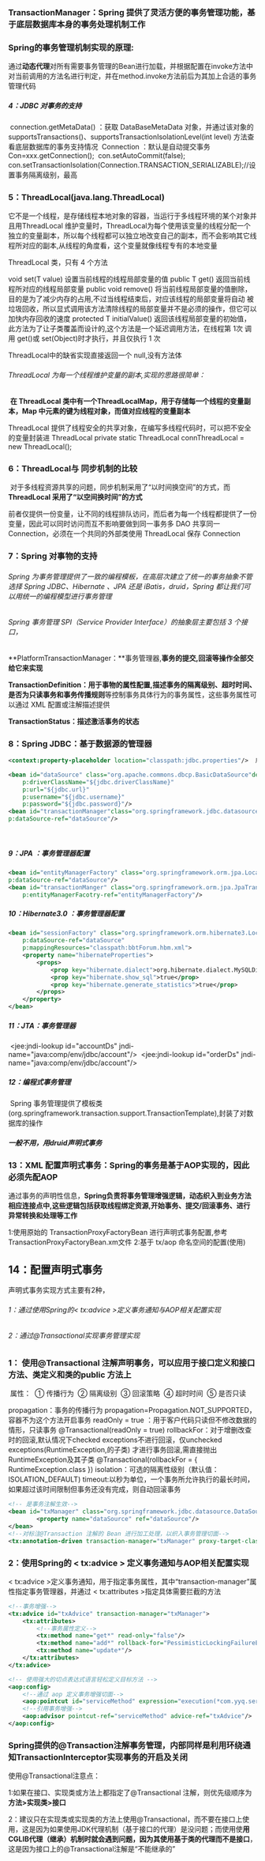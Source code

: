 ### TransactionManager：Spring 提供了灵活方便的事务管理功能，基于底层数据库本身的事务处理机制工作

### Spring的事务管理机制实现的原理:

通过**动态代理**对所有需要事务管理的Bean进行加载，并根据配置在invoke方法中对当前调用的方法名进行判定，并在method.invoke方法前后为其加上合适的事务管理代码

##### 4：JDBC 对事务的支持

​	connection.getMetaData() ：获取 DataBaseMetaData 对象，并通过该对象的
​	supportsTransactions()、supportsTransactionIsolationLevel(int level) 方法查看底层数据库的事务支持情况
​		Connection ：默认是自动提交事务
​		Con=xxx.getConnection();
​		con.setAutoCommit(false);
​		con.setTransactionIsolation(Connection.TRANSACTION_SERIALIZABLE);//设置事务隔离级别，最高

### 5：ThreadLocal(java.lang.ThreadLocal<T>)

​	它不是一个线程，是存储线程本地对象的容器，当运行于多线程环境的某个对象并且用ThreadLocal 维护变量时，ThreadLocal为每个使用该变量的线程分配一个独立的变量副本，所以每个线程都可以独立地改变自己的副本，而不会影响其它线程所对应的副本,从线程的角度看，这个变量就像线程专有的本地变量

ThreadLocal 类，只有 4 个方法

void   set(T value)
		设置当前线程的线程局部变量的值
public T get()
		返回当前线程所对应的线程局部变量
public void remove()
		将当前线程局部变量的值删除，目的是为了减少内存的占用,不过当线程结束后，对应该线程的局部变量将自动
		被垃圾回收，所以显式调用该方法清除线程的局部变量并不是必须的操作，但它可以加快内存回收的速度
protected T initialValue()
		返回该线程局部变量的初始值，此方法为了让子类覆盖而设计的,这个方法是一个延迟调用方法，在线程第 1次
		调用 get()或 set(Object)时才执行，并且仅执行 1 次
	

ThreadLocal中的缺省实现直接返回一个 null,没有方法体

###### ThreadLocal 为每一个线程维护变量的副本,实现的思路很简单：

​	**在 ThreadLocal 类中有一个ThreadLocalMap，用于存储每一个线程的变量副本，Map 中元素的键为线程对象，而值对应线程的变量副本**

ThreadLocal 提供了线程安全的共享对象，在编写多线程代码时，可以把不安全的变量封装进 ThreadLocal
private static ThreadLocal<Connection>  connThreadLocal = new ThreadLocal<Connection>();

### 6：ThreadLocal与 同步机制的比较

​	对于多线程资源共享的问题，同步机制采用了“以时间换空间”的方式，而 **ThreadLocal 采用了“以空间换时间”的方式**

​	前者仅提供一份变量，让不同的线程排队访问，而后者为每一个线程都提供了一份变量，因此可以同时访问而互不影响要做到同一事务多 DAO 共享同一 Connection，必须在一个共同的外部类使用 ThreadLocal 保存 Connection

### 7：Spring 对事物的支持

###### ​	Spring 为事务管理提供了一致的编程模板，在高层次建立了统一的事务抽象不管选择 Spring JDBC、Hibernate 、JPA 还是 iBatis，druid，Spring 都让我们可以用统一的编程模型进行事务管理

######    Spring 事务管理 SPI（Service Provider Interface）的抽象层主要包括 3 个接口，

   **PlatformTransactionManager：**事务管理器,**事务的提交,回滚等操作全部交给它来实现**
	
   **TransactionDefinition：**用于**事物的属性配置,描述事务的隔离级别、超时时间、是否为只读事务和事务传播规则**等控制事务具体行为的事务属性，这些事务属性可以通过 XML 配置或注解描述提供

   **TransactionStatus：**描述**激活事务的状态**

### 8：Spring JDBC：基于数据源的管理器

```xml
<context:property-placeholder location="classpath:jdbc.properties"/>  用来加载jdbc.properties 配置文件

<bean id="dataSource" class="org.apache.commons.dbcp.BasicDataSource"destroy-method="close"
	p:driverClassName="${jdbc.driverClassName}"
	p:url="${jdbc.url}"
	p:username="${jdbc.username}"
	p:password="${jdbc.password}"/>
<bean id="transactionManager"class="org.springframework.jdbc.datasource.DataSourceTransactionManager"
p:dataSource-ref="dataSource"/>
```

​	

##### 9：JPA ：事务管理器配置

```xml
<bean id="entityManagerFactory" class="org.springframework.orm.jpa.LocalContainerEntityManagerFactoryBean"	
p:dataSource-ref="dataSource"/>
<bean id="transactionManger" class="org.springframework.orm.jpa.JpaTransactionManager"
	p:entityManagerFacotry-ref="entityManagerFactory"/>
```

##### 10：Hibernate3.0 ：事务管理器配置

```xml
<bean id="sessionFactory" class="org.springframework.orm.hibernate3.LocalSessionFactoryBean"
	p:dataSource-ref="dataSource"
	p:mappingResources="classpath:bbtForum.hbm.xml">	
    <property name="hibernateProperties">
        <props>
            <prop key="hibernate.dialect">org.hibernate.dialect.MySQLDialect</prop>
            <prop key="hibernate.show_sql">true</prop>
            <prop key="hibernate.generate_statistics">true</prop>
        </props>	
    </property>
</bean>
```

##### 11：JTA：事务管理器

​	<jee:jndi-lookup id="accountDs" jndi-name="java:comp/env/jdbc/account"/>
​	<jee:jndi-lookup id="orderDs" jndi-name="java:comp/env/jdbc/account"/>

<bean id="transactionManager"
	class="org.springframework.transaction.jta.JtaTransactionManager"/>

##### 12：编程式事务管理

​	Spring 事务管理提供了模板类(org.springframework.transaction.support.TransactionTemplate),封装了对数据库的操作

#####        一般不用，用druid声明式事务

### 13：XML 配置声明式事务：Spring的事务是基于AOP实现的，因此必须先配AOP

​	通过事务的声明性信息，**Spring负责将事务管理增强逻辑，动态织入到业务方法相应连接点中,这些逻辑包括获取线程绑定资源,开始事务、提交/回滚事务、进行异常转换和处理等工作**

1:使用原始的 TransactionProxyFactoryBean 进行声明式事务配置,参考TransactionProxyFactoryBean.xm文件
2:基于 tx/aop 命名空间的配置(使用)

## 14：配置声明式事务

声明式事务实现方式主要有2种，

###### 1：通过使用Spring的< tx:advice >定义事务通知与AOP相关配置实现

###### 2：通过@Transactional实现事务管理实现

###   1：   使用@Transactional 注解声明事务，可以应用于接口定义和接口方法、类定义和类的public 方法上

​     属性：
​	① 传播行为
​	② 隔离级别
​	③ 回滚策略
​	④ 超时时间
​	⑤ 是否只读

propagation：事务的传播行为
	propagation=Propagation.NOT_SUPPORTED，容器不为这个方法开启事务
readOnly = true ：用于客户代码只读但不修改数据的情形，只读事务
	@Transactional(readOnly = true)
rollbackFor：对于增删改查时的回滚,默认情况下checked exceptions不进行回滚，仅unchecked exceptions(RuntimeException,的子类) 才进行事务回滚,需直接抛出RuntimeException及其子类
	@Transactional(rollbackFor = { RuntimeException.class })
isolation：可选的隔离性级别（默认值：ISOLATION_DEFAULT)
timeout:以秒为单位，一个事务所允许执行的最长时间，如果超过该时间限制但事务还没有完成，则自动回滚事务

```xml
<!-- 是事务注解生效-->
<bean id="txManager" class="org.springframework.jdbc.datasource.DataSourceTransactionManager">  
   		<property name="dataSource" ref="dataSource"/>  
</bean>  
<!--对标注@Transaction 注解的 Bean 进行加工处理，以织入事务管理切面-->
<tx:annotation-driven transaction-manager="txManager" proxy-target-class="true" />
```

### 2：使用Spring的 < tx:advice > 定义事务通知与AOP相关配置实现

< tx:advice >定义事务通知，用于指定事务属性，其中“transaction-manager”属性指定事务管理器，并通过				< tx:attributes >指定具体需要拦截的方法

```xml
<!--事务增强-->
<tx:advice id="txAdvice" transaction-manager="txManager">
	<tx:attributes>
		<!--事务属性定义-->
		<tx:method name="get*" read-only="false"/>
		<tx:method name="add*" rollback-for="PessimisticLockingFailureException"/>
		<tx:method name="update*"/>
	</tx:attributes>
</tx:advice>

<!-- 使用强大的切点表达式语言轻松定义目标方法 -->
<aop:config>
	<!--通过 aop 定义事务增强切面-->
	<aop:pointcut id="serviceMethod" expression="execution(*com.yyq.service.*Forum.*(..))"/>
	<!--引用事务增强-->
	<aop:advisor pointcut-ref="serviceMethod" advice-ref="txAdvice"/>
</aop:config>
```



### Spring提供的@Transaction注解事务管理，内部同样是利用环绕通知TransactionInterceptor实现事务的开启及关闭

使用@Transactional注意点：

1:如果在接口、实现类或方法上都指定了@Transactional 注解，则优先级顺序为**方法>实现类>接口**

2：建议只在实现类或实现类的方法上使用@Transactional，而不要在接口上使用，这是因为如果使用JDK代理机制（基于接口的代理）是没问题；而使用使**用CGLIB代理（继承）机制时就会遇到问题，因为其使用基于类的代理而不是接口**，这是因为接口上的@Transactional注解是“不能继承的”






